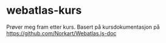 webatlas-kurs
=============


Prøver meg fram etter kurs. Basert på kursdokumentasjon på https://github.com/Norkart/Webatlas.js-doc
